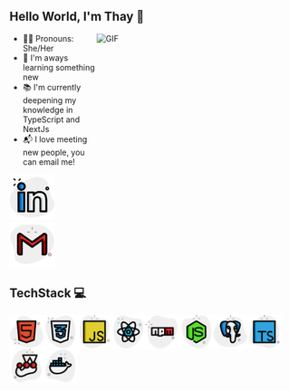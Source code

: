  

## Hello World, I'm Thay  👋

<img align="right" alt="GIF" src="https://i.imgur.com/IkdLIvu.gif" height="250" width="350"/>

- 👩‍💻 Pronouns: She/Her
- 🔎 I'm aways learning something new
- 📚 I'm currently deepening my knowledge in TypeScript and NextJs
- 📬 I love meeting new people, you can email me!

<a href="https://www.linkedin.com/in/thayan%C3%A1-coelho/"><img src="./assets/linkedin.png" width="80px"/></a>
<a href="mailto:thay.csb@gmail.com"><img src="./assets/gmail.png" width="80px"/></a>

## TechStack 💻

<img align="left" alt="html" title="#html" width="60px" src="./assets/html.png" />
<img align="left" alt="css" title="#css" width="60px" src="./assets/css.png" />
<img align="left" alt="javascript" title="#javascript" width="60px" src="./assets/javascript.png" />
<img align="left" alt="react" title="#react" width="60px" src="./assets/react.png" />
<img align="left" alt="npm" title="#npm" width="60px" src="./assets/npm.png" />
<img align="left" alt="nodejs" title="#nodejs" width="60px" src="./assets/nodejs.png" />
<img align="left" alt="postgres" title="#postgres" width="60px" src="./assets/postgres.png" />
<img align="left" alt="typescript" title="#typescript" width="60px" src="./assets/typescript.png" />
<img align="left" alt="jest" title="#jest" width="60px" src="./assets/jest.png" />
<img align="left" alt="docker" title="#docker" width="60px" src="./assets/docker.png" />

